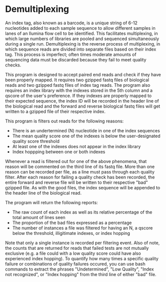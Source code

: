 # Demultiplexing

An index tag, also known as a barcode, is a unique string of 6-12 nucleotides added to each sample sequence to allow different samples in lanes of an Ilumina flow cell to be identified. This facilitates multiplexing, in which large numbers of libraries are pooled
and sequenced simultaneously during a single run. Demultiplexing is the reverse process of multiplexing, in which
sequence reads are divided into separate files based on their index tag. This process is imperfect; often times moderate amounts of sequencing data must be discarded because they fail to meet quality checks. 

This program is designed to accept paired end reads and check if they have been properly mapped. It requires two gzipped fastq files of biological reads and two gzipped fastq files of index tag reads. The program also requires an index library with the indexes stored in the 5th column and a qscore of the user's preference. If they indexes are properly mapped to their expected sequence, the index ID will be recorded in the header line of the biological read and the forward and reverse biological fastq files will get written to a gzipped file of their respective index. 

This program is filters out reads for the following reasons:
  - There is an undertermined (N) nucleotide in one of the index sequences
  - The mean quality score one of the indexes is below the user-designated quality score threshold
  - At least one of the indexes does not appear in the index library
  - Index hoppping between one or both indexes

Whenever a read is filtered out for one of the above phenomena, that reason will be commented on the third line of its fastq file. More than one reason can be recorded per file, as a line must pass through each quality filter. After each reason for failing a quality check has been recorded, the entire forward and reverse file will be written to their respective "bad" gzipped file. As with the good files, the index sequence will be appended to the header line of the biological read.
  
The program will return the following reports:
  - The raw count of each index as well as its relative percentage of the total amount of lines seen
  - The proportion of the bad files expressed as a percentage
  - The number of instances a file was filtered for having an N, a qscore below the threshold, illigitimate indexes, or index hopping
  
Note that only a single instance is recorded per filtering event. Also of note, the counts that are returned for reads that failed tests are not mutually exclusive (e.g. a file could with a low quality score could have also experienced index hopping). To quantify how many times a specific quality failure or combinations of quality failures occured, you can use bash commands to extract the phrases "Undetermined", "Low Quality", "Index not recognized", or "Index hopping" from the third line of either "bad" file.
